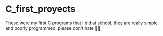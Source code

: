 # C_first_proyects

These were my first C programs that I did at school, they are really simple and poorly programmed, please don't hate 🐱‍💻

